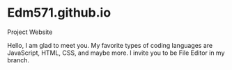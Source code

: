 # Edm571.github.io
Project Website

Hello, I am glad to meet you. 
My favorite types of coding 
languages are JavaScript,
HTML, CSS, and maybe more. 
I invite you to be File Editor
in my branch.

